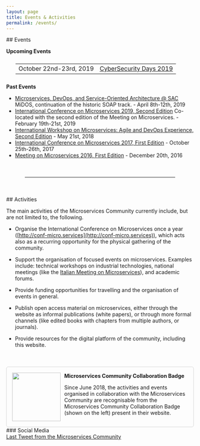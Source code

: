 ```yaml
---
layout: page
title: Events & Activities
permalink: /events/
---
```


<section>
<div class="container">
<div class="row">
<div class="block">
<div class="col-xs-12" markdown="1">
<div class="text-justify col-xs-12" markdown="1">
<div class="section-title" markdown="1">
## Events
</div>

<strong>Upcoming Events</strong>

<table class="table" style="margin:25px;">
  <tbody>
    <tr>
      <td>October 22nd-23rd, 2019</td>
      <td><a href="https://cyberdays2019.sdu.dk">CyberSecurity Days 2019</a></td>
    </tr>
  </tbody>
</table>

<strong>Past Events</strong>
<ul>
  <li>
    <a href="https://midos2019.sdu.dk">Microservices, DevOps, and Service-Oriented Architecture @ SAC</a>
      <span class="small">MiDOS, continuation of the historic SOAP track.</span> - April 8th-12th, 2019
  </li>
  <li>
    <a href="http://conf-micro.services/2019/index.html">International Conference on Microservices 2019, Second Edition</a>
      <span class="small">Co-located with the second edition of the Meeting on Microservices.</span> - February 19th-21st, 2019
  </li>
  <li><a href="https://sites.google.com/view/made18/">International Workshop on Microservices: Agile and DevOps Experience, Second Edition</a> - May 21st, 2018</li>
  <li><a href="http://conf-micro.services/2017/index.html">International Conference on Microservices 2017, First Edition</a> - October 25th-26th, 2017</li>
  <li><a href="http://www.italianasoftware.com/mom2016_eng.html">Meeting on Microservices 2016, First Edition</a> - December 20th, 2016</li>
</ul>

<div style="margin:50px"><hr></div>

<div class="clear-fix"></div>

<div class="row" style="padding-bottom:50px;">

<div class="col-xs-12 col-md-7">
<div markdown="1">

<div class="section-title" markdown="1">
## Activities
</div>

The main activities of the Microservices Community currently include, but are not limited to, the following.

- Organise the International Conference on Microservices once a year ([http://conf-micro.services](http://conf-micro.services)), which acts also as a recurring opportunity for the physical gathering of the community.

- Support the organisation of focused events on microservices. Examples include: technical workshops on industrial technologies, national meetings (like the [Italian Meeting on Microservices](http://www.italianasoftware.com/mom2016_eng.html)), and academic forums.

- Provide funding opportunities for travelling and the organisation of events in general.

- Publish open access material on microservices, either through the website as informal publications (white papers), or through more formal channels (like edited books with chapters from multiple authors, or journals).

- Provide resources for the digital platform of the community, including this website.

<div id="badge" style="overflow: auto;padding: 15px;border: 1px solid lightgray;border-radius: 5px; margin-top: 50px;"><img style="float:left;width:130px; padding-right:10px;" src="/assets/images/Badge_MC_Supported_black.png" alt="">
<div class="pt-2">
<strong>Microservices Community Collaboration Badge</strong>
<p>
Since June 2018, the activities and events organised in collaboration with the Microservices Community are recognisable from the Microservices Community Collaboration Badge (shown on the left) present in their website.</p>
</div>
</div>
</div>
</div>

<div class="col-xs-12 col-md-offset-1 col-md-4" markdown="1">
### Social Media

<div>
<a class="twitter-timeline" data-tweet-limit="1" data-height="400" href="https://twitter.com/c_microservices">Last Tweet from the Microservices Community</a> <script async src="//platform.twitter.com/widgets.js" charset="utf-8"></script>
</div>
</div>

</div>
</div>
</div>
</div>
</div>
</div>
</section>